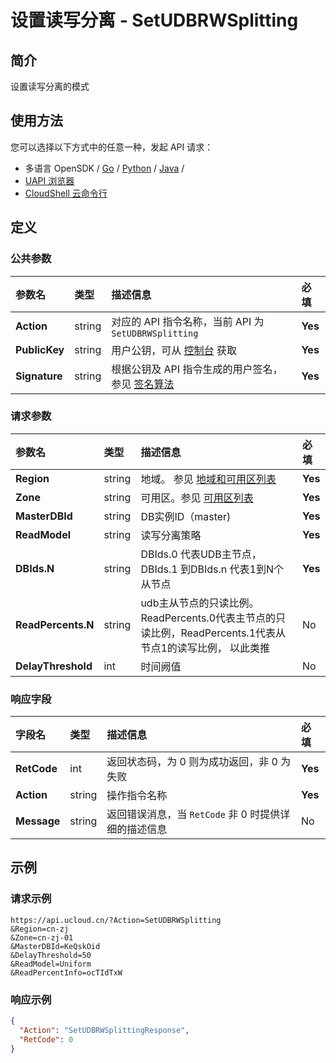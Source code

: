 # 设置读写分离 - SetUDBRWSplitting

## 简介

设置读写分离的模式






## 使用方法

您可以选择以下方式中的任意一种，发起 API 请求：
- 多语言 OpenSDK / [Go](https://github.com/ucloud/ucloud-sdk-go) / [Python](https://github.com/ucloud/ucloud-sdk-python3) / [Java](https://github.com/ucloud/ucloud-sdk-java) /
- [UAPI 浏览器](https://console.ucloud.cn/uapi/detail?id=SetUDBRWSplitting)
- [CloudShell 云命令行](https://shell.ucloud.cn/)


## 定义

### 公共参数

| 参数名 | 类型 | 描述信息 | 必填 |
|:---|:---|:---|:---|
| **Action**     | string  | 对应的 API 指令名称，当前 API 为 `SetUDBRWSplitting`                        | **Yes** |
| **PublicKey**  | string  | 用户公钥，可从 [控制台](https://console.ucloud.cn/uapi/apikey) 获取                                             | **Yes** |
| **Signature**  | string  | 根据公钥及 API 指令生成的用户签名，参见 [签名算法](api/summary/signature.md)  | **Yes** |

### 请求参数

| 参数名 | 类型 | 描述信息 | 必填 |
|:---|:---|:---|:---|
| **Region** | string | 地域。 参见 [地域和可用区列表](api/summary/regionlist) |**Yes**|
| **Zone** | string | 可用区。参见 [可用区列表](api/summary/regionlist) |**Yes**|
| **MasterDBId** | string | DB实例ID（master) |**Yes**|
| **ReadModel** | string | 读写分离策略 |**Yes**|
| **DBIds.N** | string | DBIds.0 代表UDB主节点， DBIds.1 到DBIds.n 代表1到N个从节点 |**Yes**|
| **ReadPercents.N** | string | udb主从节点的只读比例。ReadPercents.0代表主节点的只读比例，ReadPercents.1代表从节点1的读写比例， 以此类推 |No|
| **DelayThreshold** | int | 时间阙值 |No|

### 响应字段

| 字段名 | 类型 | 描述信息 | 必填 |
|:---|:---|:---|:---|
| **RetCode** | int | 返回状态码，为 0 则为成功返回，非 0 为失败 |**Yes**|
| **Action** | string | 操作指令名称 |**Yes**|
| **Message** | string | 返回错误消息，当 `RetCode` 非 0 时提供详细的描述信息 |No|




## 示例

### 请求示例
    
```
https://api.ucloud.cn/?Action=SetUDBRWSplitting
&Region=cn-zj
&Zone=cn-zj-01
&MasterDBId=KeQskOid
&DelayThreshold=50
&ReadModel=Uniform
&ReadPercentInfo=ocTIdTxW
```

### 响应示例
    
```json
{
  "Action": "SetUDBRWSplittingResponse",
  "RetCode": 0
}
```





